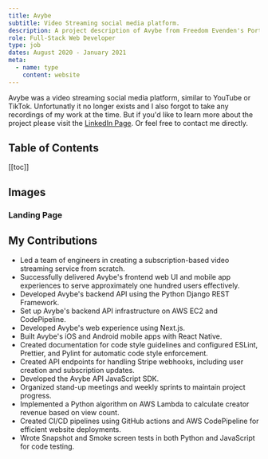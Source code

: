```yaml
---
title: Avybe
subtitle: Video Streaming social media platform.
description: A project description of Avybe from Freedom Evenden's Portfolio.
role: Full-Stack Web Developer
type: job
dates: August 2020 - January 2021
meta:
  - name: type
    content: website
---
```


Avybe was a video streaming social media platform, similar to YouTube or TikTok. Unfortunatly it no longer exists and I also forgot to take any recordings of my work at the time. But if you'd like to learn more about the project please visit the [LinkedIn Page](https://www.linkedin.com/company/avybe/). Or feel free to <RouterLink to="/contact">contact me directly</RouterLink>.

## Table of Contents
[[toc]]

## Images
### Landing Page
<CoreImg name="avybe/landing.png" />

## My Contributions

- Led a team of engineers in creating a subscription-based video streaming service from scratch.
- Successfully delivered Avybe's frontend web UI and mobile app experiences to serve approximately one hundred users effectively.
- Developed Avybe's backend API using the Python Django REST Framework.
- Set up Avybe's backend API infrastructure on AWS EC2 and CodePipeline.
- Developed Avybe's web experience using Next.js.
- Built Avybe's iOS and Android mobile apps with React Native.
- Created documentation for code style guidelines and configured ESLint, Prettier, and Pylint for automatic code style enforcement.
- Created API endpoints for handling Stripe webhooks, including user creation and subscription updates.
- Developed the Avybe API JavaScript SDK.
- Organized stand-up meetings and weekly sprints to maintain project progress.
- Implemented a Python algorithm on AWS Lambda to calculate creator revenue based on view count.
- Created CI/CD pipelines using GitHub actions and AWS CodePipeline for efficient website deployments.
- Wrote Snapshot and Smoke screen tests in both Python and JavaScript for code testing.